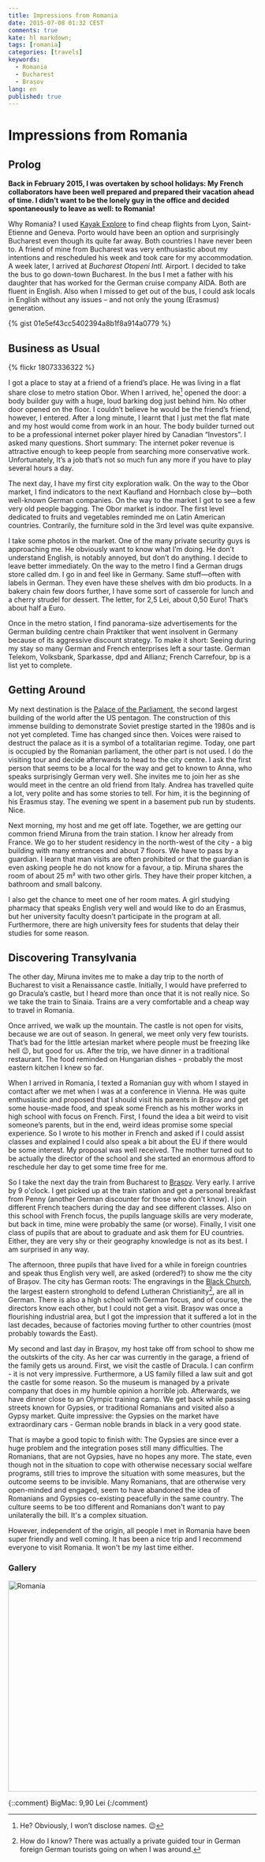 ```yaml
---
title: Impressions from Romania
date: 2015-07-08 01:32 CEST
comments: true
kate: hl markdown;
tags: [romania]
categories: [travels]
keywords:
  - Romania
  - Bucharest
  - Brașov
lang: en
published: true
---
```


# Impressions from Romania

## Prolog

**Back in February 2015, I was overtaken by school holidays: My French
collaborators have been well prepared and prepared their vacation ahead of time.
I didn’t want to be the lonely guy in the office and decided spontaneously to
leave as well: to Romania!**

Why Romania? I used [Kayak Explore](http://www.kayak.de/explore/GVA/) to find cheap flights from Lyon, Saint-Etienne and Geneva. Porto would have been an option and surprisingly Bucharest even though its quite far away. Both countries I have never been to. A friend of mine from Bucharest was very enthusiastic about my intentions and rescheduled his week and took care for my accommodation. A week later, I arrived at *Bucharest Otopeni Intl.* Airport. I decided to take the bus to go down-town Bucharest. In the bus I met a father with his daughter that has worked for the German cruise company AIDA. Both are fluent in English. Also when I missed to get out of the bus, I could ask locals in English without any issues – and not only the young (Erasmus) generation.

<!--more-->

{% gist 01e5ef43cc5402394a8b1f8a914a0779 %}

## Business as Usual

{% flickr 18073336322 %}

I got a place to stay at a friend of a friend’s place. He was living in a
flat share close to metro station Obor. When I arrived, he[^name] opened
the door: a body builder guy with a huge, loud barking dog just behind him. No other door
opened on the floor. I couldn’t believe he would be the friend’s friend,
however, I entered. After a long minute, I learnt that I just met the flat mate
and my host would come from work in an hour. The body builder turned out to be
a professional internet poker player hired by Canadian “Investors”. I asked
many questions. Short summary: The internet poker revenue is attractive enough
to keep people from searching more conservative work. Unfortunately, It’s a job that’s
not so much fun any more if you have to play several hours a day.

The next day, I have my first city exploration walk. On the way to the Obor market,
I find indicators to the next Kaufland and Hornbach close by—both well-known
German companies. On the way to the market I got to see a few very old
people bagging. The Obor market is indoor. The first level dedicated to fruits
and vegetables reminded me on Latin American countries. Contrarily, the furniture
sold in the 3rd level was quite expansive.

I take some photos in the market. One of the many private security guys is
approaching me. He obviously want to know what I’m doing. He don’t understand
English, is notably annoyed, but don’t do anything. I decide to leave better
immediately. On the way to the metro I find a German drugs store called dm. I go
in and feel like in Germany. Same stuff—often with labels in German. They even
have these shelves with dm bio products. In a bakery chain few doors further,
I have some sort of casserole for lunch and a cherry strudel for dessert. The letter,
for 2,5 Lei, about 0,50 Euro! That’s about half a Euro.

Once in the metro station, I find panorama-size advertisements for the German
building centre chain Praktiker that went insolvent in Germany because of its
aggressive discount strategy. To make it short: Seeing during my stay so many
German and French enterprises left a sour taste. German Telekom, Volksbank,
Sparkasse, dpd and Allianz; French Carrefour, bp is a list yet to complete.

## Getting Around

My next destination is the [Palace of the Parliament], the second largest
building of the world after the US pentagon. The construction of this immense
building to demonstrate Soviet prestige started in the 1980s and is not yet
completed. Time has changed since then. Voices were raised to destruct the
palace as it is a symbol of a totalitarian regime. Today, one part is occupied
by the Romanian parliament, the other part is not used.
I do the visiting tour and decide afterwards to head to the city centre. I ask
the first person that seems to be a local for the way and get to known to Anna,
who speaks surprisingly German very well. She invites me to join her as she
would meet in the centre an old friend from Italy. Andrea has travelled quite a
lot, very polite and has some stories to tell. For him, it is the beginning of
his Erasmus stay. The evening we spent in a basement pub run by students. Nice.

[Palace of the Parliament]: https://en.wikipedia.org/wiki/Palace_of_the_Parliament

Next morning, my host and me get off late. Together, we are getting our
common friend Miruna from the train station. I know her already from France.
We go to her student residency in the north-west of the city - a big building with
many entrances and about 7 floors. We have to pass by a guardian. I learn that
man visits are often prohibited or that the guardian is even asking people he
do not know for a favour, a tip. Miruna shares the room of about 25 m² with two
other girls. They have their proper kitchen, a bathroom and small balcony.

I also get the chance to meet one of her room mates. A girl studying pharmacy
that speaks English very well and would like to do an Erasmus, but her university
faculty doesn’t participate in the program at all. Furthermore, there are high
university fees for students that delay their studies for some reason.

## Discovering Transylvania

The other day, Miruna invites me to make a day trip to the north of Bucharest
to visit a Renaissance castle. Initially, I would have preferred to go Dracula’s
castle, but I heard more than once that it is not really nice. So we take the
train to Sinaia. Trains are a very comfortable and a cheap way to travel in Romania.

Once arrived, we walk up the mountain. The castle is not open for visits,
because we are out of season. In general, we meet only very few tourists. That’s
bad for the little artesian market where people must be freezing like hell :wink:,
but good for us. After the trip, we have dinner in a traditional restaurant.
The food reminded on Hungarian dishes - probably the most eastern kitchen I knew
so far.

When I arrived in Romania, I texted a Romanian guy with whom I stayed in contact after we met when I was at a conference in Vienna. He was quite enthusiastic and proposed that I should visit his parents in Brașov and get some house-made food, and speak some French as his mother works in high school with focus on French. First, I found the idea a bit weird to visit someone’s parents, but in the end, weird ideas promise some special experience. So I wrote to his mother in French and asked if I could assist classes and explained I could also speak a bit about the EU if there would be some interest. My proposal was well received. The mother turned out to be actually the director of the school and she started an enormous afford to reschedule her day to get some time free for me.

So I take the next day the train from Bucharest to [Brașov]. Very early. I arrive by 9 o'clock. I get picked up at the train station and get a personal breakfast from Penny (another German discounter for those who don't know). I join different French teachers during the day and see different classes. Also on this school with French focus, the pupils language skills are very moderate, but back in time, mine were probably the same (or worse). Finally, I visit one class of pupils that are about to graduate and ask them for EU countries. Either, they are very shy or their geography knowledge is not as its best. I am surprised in any way.

[Brașov]: https://en.wikipedia.org/wiki/Bra%C8%99ov

The afternoon, three pupils that have lived for a while in foreign countries and
speak thus English very well, are asked (ordered?) to show me the city of Brașov.
The city has German roots: The engravings in the [Black Church], the largest eastern
stronghold to defend Lutheran Christianity[^church], are all in German.
There is also a high school with German focus, and of course, the directors know each
other, but I could not get a visit. Brașov was once a flourishing industrial area,
but I got the impression that it suffered a lot in the last decades, because of
factories moving further to other countries (most probably towards the East).

[Black Church]: https://en.wikipedia.org/wiki/Biserica_Neagr%C4%83
[^church]: How do I know? There was actually a private guided tour in German foreign
           German tourists going on when I was around.

My second and last day in Brașov, my host take off from school to show
me the outskirts of the city. As her car was currently in the garage, a friend
of the family gets us around. First, we visit the castle of Dracula. I can
confirm - it is not very impressive. Furthermore, a US family filled a law suit
and got the castle for some reason. So the museum is managed by a private company
that does in my humble opinion a horrible job. Afterwards, we have dinner close
to an Olympic training camp. We get back while passing streets known for Gypsies,
or traditional Romanians and visited also a Gypsy market. Quite impressive:
the Gypsies on the market have extraordinary cars - German noble brands in black
in a very good state.

That is maybe a good topic to finish with: The Gypsies are since ever a huge
problem and the integration poses still many difficulties. The Romanians, that
are not Gypsies, have no hopes any more. The state, even though not in the
situation to cope with otherwise necessary social welfare programs, still tries
to improve the situation with some measures, but the outcome seems to be invisible.
Many Romanians, that are otherwise very open-minded and engaged, seem to have
abandoned the idea of Romanians and Gypsies co-existing peacefully in the same
country. The culture seems to be too different and Romanians don't want to pay
unilaterally the bill. It's a complex situation.

However, independent of the origin, all people I met in Romania have been super
friendly and well coming. It has been a nice trip and I recommend everyone to
visit Romania. It won't be my last time either.

[^name]: He? Obviously, I won’t disclose names. :wink:

### Gallery

<a data-flickr-embed="true"  href="https://www.flickr.com/photos/27621704@N07/albums/72157651096933793" title="Romania"><img src="https://farm9.staticflickr.com/8833/17888797618_4a795b0645_z.jpg" width="640" height="427" alt="Romania"></a><script async src="//embedr.flickr.com/assets/client-code.js" charset="utf-8"></script>

{::comment}
BigMac: 9,90 Lei
{:/comment}
